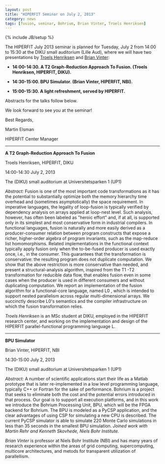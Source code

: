 ```yaml
---
layout: post
title: "HIPERFIT Seminar on July 2, 2013"
category: news
tags: [fusion, seminar, Bohrium, Brian Vinter, Troels Henriksen]
---
```

{% include JB/setup %}

The HIPERFIT July 2013 seminar is planned for Tuesday, July 2 from
14:00 to 15:30 at the DIKU small auditorium (Lille Aud), where we will
have two presentations by [Troels Henriksen](/people.html) and [Brian Vinter](/people.html):

- __14:00-14:30. A T2 Graph-Reduction Approach To Fusion. (Troels Henriksen, HIPERFIT, DIKU).__

- __14:30-15:00. BPU Simulator. (Brian Vinter, HIPERFIT, NBI).__

- __15:00-15:30. A light refreshment, served by HIPERFIT.__

Abstracts for the talks follow below.

We look forward to see you at the seminar!

Best Regards,

Martin Elsman

HIPERFIT Center Manager

---

__A T2 Graph-Reduction Approach To Fusion__

Troels Henriksen, HIPERFIT, DIKU

14:00-14:30 July 2, 2013

The (DIKU) small auditorium at Universitetsparken 1 (UP1)

*Abstract:* Fusion is one of the most important code transformations
as it has the potential to substantially optimize both the memory
hierarchy time overhead and (sometimes asymptotically) the space
requirement. In imperative languages, the legality of loop-fusion is
typically verified by dependency analysis on arrays applied at
loop-nest level. Such analysis, however, has often been labeled as
"heroic effort" and, if at all, is supported only in its simplest and
most conservative form in industrial compilers.  In functional
languages, fusion is naturally and more easily derived as a
producer-consumer relation between program constructs that expose a
richer, higher-order algebra of program invariants, such as the
map-reduce list homomorphisms.  Related implementations in the
functional context typically apply fusion only when the to-be-fused
producer is used exactly once, i.e., in the consumer. This guarantees
that the transformation is conservative: the resulting program does
not duplicate computation.  We show that the above restriction is more
conservative than needed, and present a structural-analysis algorithm,
inspired from the T1 -T2 transformation for reducible data flow, that
enables fusion even in some cases when the producer is used in
different consumers and without duplicating computation.  We report an
implementation of the fusion algorithm for a functional-core language,
named L0 , which is intended to support nested parallelism across
regular multi-dimensional arrays. We succinctly describe L0's
semantics and the compiler infrastructure on which the fusion
transformation relies.

*Troels Henriksen* is an MSc student at DIKU, employed in the HIPERFIT
 research center, and working on the implementation and design of the
 HIPERFIT parallel-functional programming language L.

---

__BPU Simulator__

Brian Vinter, HIPERFIT, NBI

14:30-15:00 July 2, 2013

The (DIKU) small auditorium at Universitetsparken 1 (UP1)

*Abstract:* A number of scientific applications start their life as a
Matlab prototype that is later re-implemented in a low level
programming language, typically C++ or Fortran for the sake of
performance. Bohrium is a project that seeks to eliminate both the
cost and the potential errors introduced in that process. Our goal is
to support all execution platforms, and in this work we introduce the
Bohrium Processing Unit, BPU, which will be the FPGA backend for
Bohrium. The BPU is modeled as a PyCSP application, and the clear
advantages of using CSP for simulating a new CPU is described. The
current PyCSP simulator is able to simulate 220 Monte Carlo
simulations in less than 35 seconds in the smallest BPU simulation.
*Joined work with Martin Rehr and Kenneth Skovhede, Niels Bohr
Institute.*

*Brian Vinter* is professor at Niels Bohr Institute (NBI) and has many
years of research experience within the areas of grid computing,
supercomputing, multicore architectures, and metods for transparent
utilization of parallellism.


